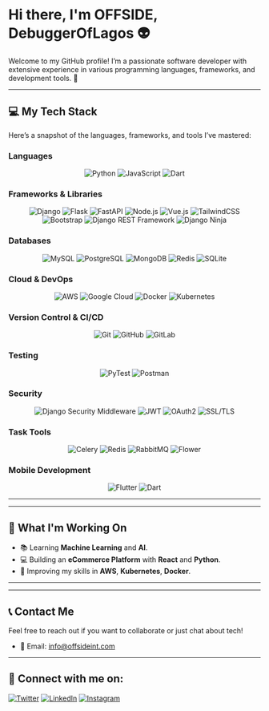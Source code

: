 # Hi there, I'm OFFSIDE, DebuggerOfLagos 👽

Welcome to my GitHub profile! I’m a passionate software developer with extensive experience in various programming languages, frameworks, and development tools. 🚀

---

## 💻 My Tech Stack

Here’s a snapshot of the languages, frameworks, and tools I’ve mastered:

### **Languages**
<div align="center">
  <img src="https://img.shields.io/badge/-Python-3776AB?style=flat&logo=python&logoColor=white" alt="Python" title="Python"/>
  <img src="https://img.shields.io/badge/-JavaScript-F7DF1E?style=flat&logo=javascript&logoColor=black" alt="JavaScript" title="JavaScript">
 <img src="https://img.shields.io/badge/-Dart-0175C2?style=flat&logo=dart&logoColor=white" alt="Dart" title="Dart"/>
</div>

### **Frameworks & Libraries**
<div align="center">
  <img src="https://img.shields.io/badge/-Django-092D40?style=flat&logo=django&logoColor=white" alt="Django" title="Django"/>
  <img src="https://img.shields.io/badge/-Flask-000000?style=flat&logo=flask&logoColor=white" alt="Flask" title="Flask"/>
  <img src="https://img.shields.io/badge/-FastAPI-009688?style=flat&logo=fastapi&logoColor=white" alt="FastAPI" title="FastAPI"/>
   <img src="https://img.shields.io/badge/-Node.js-339933?style=flat&logo=node.js&logoColor=white" alt="Node.js" title="Node.js"/>
  <img src="https://img.shields.io/badge/-Vue.js-4FC08D?style=flat&logo=vue.js&logoColor=white" alt="Vue.js" title="Vue.js"/>
  <img src="https://img.shields.io/badge/-TailwindCSS-38B2AC?style=flat&logo=tailwindcss&logoColor=white" alt="TailwindCSS" title="TailwindCSS"/>
  <img src="https://img.shields.io/badge/-Bootstrap-563D7C?style=flat&logo=bootstrap&logoColor=white" alt="Bootstrap" title="Bootstrap"/>
  <img src="https://img.shields.io/badge/-Django%20REST%20Framework-0085B6?style=flat&logo=django&logoColor=white" alt="Django REST Framework" title="Django REST Framework"/>
  <img src="https://img.shields.io/badge/-Django%20Ninja-092E20?style=flat&logo=django&logoColor=white" alt="Django Ninja" title="Django Ninja"/>
</div>

### **Databases**
<div align="center">
  <img src="https://img.shields.io/badge/-MySQL-4479A1?style=flat&logo=mysql&logoColor=white" alt="MySQL" title="MySQL"/>
  <img src="https://img.shields.io/badge/-PostgreSQL-4169E1?style=flat&logo=postgresql&logoColor=white" alt="PostgreSQL" title="PostgreSQL"/>
  <img src="https://img.shields.io/badge/-MongoDB-47A248?style=flat&logo=mongodb&logoColor=white" alt="MongoDB" title="MongoDB"/>
  <img src="https://img.shields.io/badge/-Redis-DC382D?style=flat&logo=redis&logoColor=white" alt="Redis" title="Redis"/>
  <img src="https://img.shields.io/badge/-SQLite-003B57?style=flat&logo=sqlite&logoColor=white" alt="SQLite" title="SQLite"/>
</div>

### **Cloud & DevOps**
<div align="center">
  <img src="https://img.shields.io/badge/-AWS-232F3E?style=flat&logo=amazonaws&logoColor=white" alt="AWS" title="AWS"/>
  <img src="https://img.shields.io/badge/-Google%20Cloud-4285F4?style=flat&logo=google-cloud&logoColor=white" alt="Google Cloud" title="Google Cloud"/>
  <img src="https://img.shields.io/badge/-Docker-2496ED?style=flat&logo=docker&logoColor=white" alt="Docker" title="Docker"/>
  <img src="https://img.shields.io/badge/-Kubernetes-326CE5?style=flat&logo=kubernetes&logoColor=white" alt="Kubernetes" title="Kubernetes"/>

</div>

### **Version Control & CI/CD**
<div align="center">
  <img src="https://img.shields.io/badge/-Git-F05032?style=flat&logo=git&logoColor=white" alt="Git" title="Git"/>
  <img src="https://img.shields.io/badge/-GitHub-181717?style=flat&logo=github&logoColor=white" alt="GitHub" title="GitHub"/>
  <img src="https://img.shields.io/badge/-GitLab-FCA121?style=flat&logo=gitlab&logoColor=white" alt="GitLab" title="GitLab"/>
  
</div>

### **Testing**
<div align="center">
  <img src="https://img.shields.io/badge/-PyTest-000000?style=flat&logo=pytest&logoColor=white" alt="PyTest" title="PyTest"/>
  <img src="https://img.shields.io/badge/-Postman-FF6C37?style=flat&logo=postman&logoColor=white" alt="Postman" title="Postman"/> 
</div>

### **Security**
<div align="center">
  <img src="https://img.shields.io/badge/-Django_Security_Middleware-092E20?style=flat&logo=django&logoColor=white" alt="Django Security Middleware" title="Django Security Middleware"/>
  <img src="https://img.shields.io/badge/-JWT-000000?style=flat&logo=jsonwebtokens&logoColor=white" alt="JWT" title="JWT"/>
  <img src="https://img.shields.io/badge/-OAuth2-338EFF?style=flat&logo=oauth&logoColor=white" alt="OAuth2" title="OAuth2"/>
  <img src="https://img.shields.io/badge/-SSL/TLS-721412?style=flat&logo=openssl&logoColor=white" alt="SSL/TLS" title="SSL/TLS"/>
</div>


### **Task Tools**
<div align="center">
  <img src="https://img.shields.io/badge/-Celery-37814A?style=flat&logo=celery&logoColor=white" alt="Celery" title="Celery"/>
  <img src="https://img.shields.io/badge/-Redis-DC382D?style=flat&logo=redis&logoColor=white" alt="Redis" title="Redis"/>
  <img src="https://img.shields.io/badge/-RabbitMQ-FF6600?style=flat&logo=rabbitmq&logoColor=white" alt="RabbitMQ" title="RabbitMQ"/>
  <img src="https://img.shields.io/badge/-Flower-00C7B7?style=flat&logo=flower" alt="Flower" title="Flower"/>
</div>

### **Mobile Development**
<div align="center">
  <img src="https://img.shields.io/badge/-Flutter-02569B?style=flat&logo=flutter&logoColor=white" alt="Flutter" title="Flutter"/>
   <img src="https://img.shields.io/badge/-Dart-0175C2?style=flat&logo=dart&logoColor=white" alt="Dart" title="Dart"/>
</div>


---


---

## 🚀 What I'm Working On

- 📚 Learning **Machine Learning** and **AI**.
- 💻 Building an **eCommerce Platform** with **React** and **Python**.
- 🎯 Improving my skills in **AWS**, **Kubernetes**, **Docker**.

---


---

## 📞 Contact Me

Feel free to reach out if you want to collaborate or just chat about tech! 

- 📧 Email: [info@offsideint.com](mailto:info@offsideint.com)

---

## 📱 Connect with me on:

[![Twitter](https://img.shields.io/badge/-Twitter-1DA1F2?style=flat&logo=twitter&logoColor=white)](https://twitter.com/your-twitter)
[![LinkedIn](https://img.shields.io/badge/-LinkedIn-0077B5?style=flat&logo=linkedin&logoColor=white)](https://www.linkedin.com/in/your-linkedin/)
[![Instagram](https://img.shields.io/badge/-Instagram-E4405F?style=flat&logo=instagram&logoColor=white)](https://www.instagram.com/your-instagram/)

